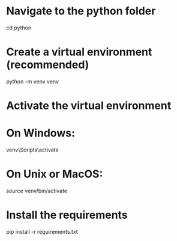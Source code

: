 # Navigate to the python folder
cd python

# Create a virtual environment (recommended)
python -m venv venv

# Activate the virtual environment
# On Windows:
venv\Scripts\activate
# On Unix or MacOS:
source venv/bin/activate

# Install the requirements
pip install -r requirements.txt



